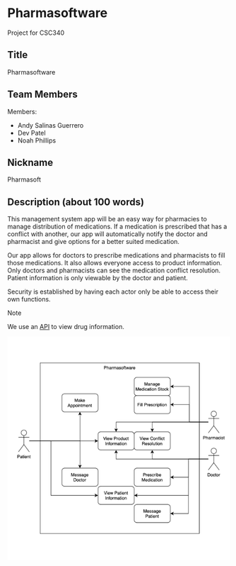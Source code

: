 # Pharmasoftware

Project for CSC340

## Title

Pharmasoftware

## Team Members

Members:

- Andy Salinas Guerrero
- Dev Patel
- Noah Phillips

## Nickname

Pharmasoft

## Description (about 100 words)

This management system app will be an easy way for pharmacies to manage distribution of medications.
If a medication is prescribed that has a conflict with another, our app will automatically notify the
doctor and pharmacist and give options for a better suited medication.

Our app allows for doctors to prescribe medications and pharmacists to fill those medications. It also
allows everyone access to product information. Only doctors and pharmacists can see the medication conflict
resolution. Patient information is only viewable by the doctor and patient.

Security is established by having each actor only be able to access their own functions.

> [!NOTE]
> We use an [API](https://open.fda.gov/) to view drug information.

![Case-Use Diagram](/UseCaseDiagram.png)
